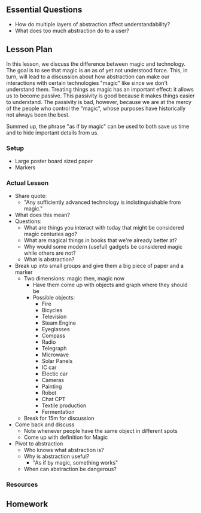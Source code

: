 ## Essential Questions

- How do multiple layers of abstraction affect understandability?
- What does too much abstraction do to a user?

## Lesson Plan

In this lesson, we discuss the difference between magic and technology. The
goal is to see that magic is an as of yet not understood force. This, in turn,
will lead to a discussion about how abstraction can make our interactions with
certain technologies "magic" like since we don't understand them. Treating
things as magic has an important effect: it allows us to become passive. This
passivity is good because it makes things easier to understand. The passivity
is bad, however, because we are at the mercy of the people who control the
"magic", whose purposes have historically not always been the best.

Summed up, the phrase "as if by magic" can be used to both save us time and
to hide important details from us.

### Setup

- Large poster board sized paper
- Markers

### Actual Lesson

- Share quote:
    - "Any sufficiently advanced technology is indistinguishable from magic."
- What does this mean?
- Questions:
    - What are things you interact with today that might be considered magic centuries ago?
    - What are magical things in books that we're already better at?
    - Why would some modern (useful) gadgets be considered magic while others are not?
    - What is abstraction?
- Break up into small groups and give them a big piece of paper and a marker
    - Two dimensions: magic then, magic now
        - Have them come up with objects and graph where they should be
        - Possible objects:
            - Fire
            - Bicycles
            - Television
            - Steam Engine
            - Eyeglasses
            - Compass
            - Radio
            - Telegraph
            - Microwave
            - Solar Panels
            - IC car
            - Electic car
            - Cameras
            - Painting
            - Robot
            - Chat CPT
            - Textile production
            - Fermentation
    - Break for 15m for discussion
- Come back and discuss
    - Note whenever people have the same object in different spots
    - Come up with definition for Magic
- Pivot to abstraction
    - Who knows what abstraction is?
    - Why is abstraction useful?
        - "As if by magic, something works"
    - When can abstraction be dangerous?

### Resources

## Homework


